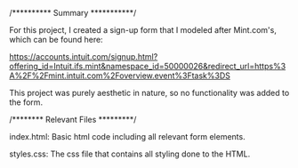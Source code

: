 
/********** Summary ***********/

For this project, I created a sign-up form that I modeled after
Mint.com's, which can be found here:

https://accounts.intuit.com/signup.html?offering_id=Intuit.ifs.mint&namespace_id=50000026&redirect_url=https%3A%2F%2Fmint.intuit.com%2Foverview.event%3Ftask%3DS

This project was purely aesthetic in nature, so no functionality
was added to the form.

/******** Relevant Files *********/

index.html: Basic html code including all relevant form elements.

styles.css: The css file that contains all styling done to the HTML.